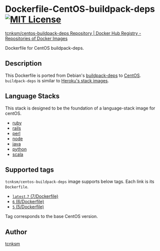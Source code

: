 Dockerfile-CentOS-buildpack-deps [![MIT License](http://img.shields.io/badge/license-MIT-blue.svg?style=flat)](https://github.com/tcnksm/dockerfile-centos-buildpack-deps/blob/master/LICENCE)
====

[tcnksm/centos-buildpack-deps Repository | Docker Hub Registry - Repositories of Docker Images](https://registry.hub.docker.com/u/tcnksm/centos-buildpack-deps/)

Dockerfile for CentOS buildpack-deps.

## Description

This Dockerfile is ported from Debian's [buildpack-deps](https://github.com/docker-library/buildpack-deps) to [CentOS](http://www.centos.org/). `buildpack-deps` is similar to [Heroku's stack images](https://github.com/heroku/stack-images/blob/master/bin/cedar.sh).

## Language Stacks

This stack is designed to be the foundation of a language-stack image for centOS.

- [ruby](https://github.com/tcnksm/dockerfile-centos-ruby)
- [rails](https://github.com/tcnksm/dockerfile-centos-rails)
- [perl](https://github.com/tcnksm/dockerfile-centos-perl)
- [node](https://github.com/tcnksm/dockerfile-centos-node)
- [java](https://github.com/tcnksm/dockerfile-centos-java)
- [python](https://github.com/mbaltrusitis/dockerfile-centos-python)
- [scala](https://github.com/mbaltrusitis/dockerfile-centos-scala)

## Supported tags

`tcnksm/centos-buildpack-deps` image supports below tags. Each link is its `Dockerfile`.

- [`latest`,`7` (7/Dockerfile)](https://github.com/tcnksm/dockerfile-centos-buildpack-deps/blob/master/7/Dockerfile)
- [`6` (6/Dockerfile)](https://github.com/tcnksm/dockerfile-centos-buildpack-deps/blob/master/6/Dockerfile)
- [`5` (5/Dockerfile)](https://github.com/tcnksm/dockerfile-centos-buildpack-deps/blob/master/5/Dockerfile)

Tag corresponds to the base CentOS version.

## Author

[tcnksm](https://github.com/tcnksm)
